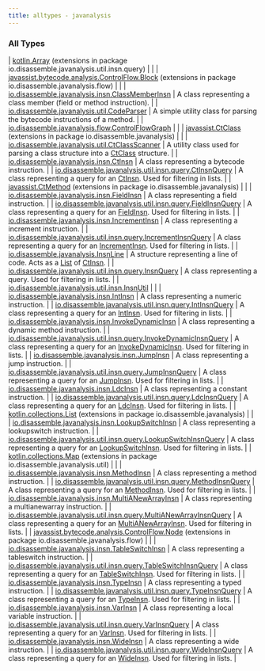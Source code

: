 ```yaml
---
title: alltypes - javanalysis
---
```


### All Types

| [kotlin.Array](../io.disassemble.javanalysis.util.insn.query/kotlin.-array/index.html) (extensions in package io.disassemble.javanalysis.util.insn.query) |  |
| [javassist.bytecode.analysis.ControlFlow.Block](../io.disassemble.javanalysis.flow/javassist.bytecode.analysis.-control-flow.-block/index.html) (extensions in package io.disassemble.javanalysis.flow) |  |
| [io.disassemble.javanalysis.insn.ClassMemberInsn](../io.disassemble.javanalysis.insn/-class-member-insn/index.html) | A class representing a class member (field or method instruction). |
| [io.disassemble.javanalysis.util.CodeParser](../io.disassemble.javanalysis.util/-code-parser/index.html) | A simple utility class for parsing the bytecode instructions of a method. |
| [io.disassemble.javanalysis.flow.ControlFlowGraph](../io.disassemble.javanalysis.flow/-control-flow-graph/index.html) |  |
| [javassist.CtClass](../io.disassemble.javanalysis/javassist.-ct-class/index.html) (extensions in package io.disassemble.javanalysis) |  |
| [io.disassemble.javanalysis.util.CtClassScanner](../io.disassemble.javanalysis.util/-ct-class-scanner/index.html) | A utility class used for parsing a class structure into a [CtClass](#) structure. |
| [io.disassemble.javanalysis.insn.CtInsn](../io.disassemble.javanalysis.insn/-ct-insn/index.html) | A class representing a bytecode instruction. |
| [io.disassemble.javanalysis.util.insn.query.CtInsnQuery](../io.disassemble.javanalysis.util.insn.query/-ct-insn-query/index.html) | A class representing a query for an [CtInsn](../io.disassemble.javanalysis.insn/-ct-insn/index.html). Used for filtering in lists. |
| [javassist.CtMethod](../io.disassemble.javanalysis/javassist.-ct-method/index.html) (extensions in package io.disassemble.javanalysis) |  |
| [io.disassemble.javanalysis.insn.FieldInsn](../io.disassemble.javanalysis.insn/-field-insn/index.html) | A class representing a field instruction. |
| [io.disassemble.javanalysis.util.insn.query.FieldInsnQuery](../io.disassemble.javanalysis.util.insn.query/-field-insn-query/index.html) | A class representing a query for an [FieldInsn](../io.disassemble.javanalysis.insn/-field-insn/index.html). Used for filtering in lists. |
| [io.disassemble.javanalysis.insn.IncrementInsn](../io.disassemble.javanalysis.insn/-increment-insn/index.html) | A class representing a increment instruction. |
| [io.disassemble.javanalysis.util.insn.query.IncrementInsnQuery](../io.disassemble.javanalysis.util.insn.query/-increment-insn-query/index.html) | A class representing a query for an [IncrementInsn](../io.disassemble.javanalysis.insn/-increment-insn/index.html). Used for filtering in lists. |
| [io.disassemble.javanalysis.InsnLine](../io.disassemble.javanalysis/-insn-line/index.html) | A structure representing a line of code. Acts as a [List](https://kotlinlang.org/api/latest/jvm/stdlib/kotlin.collections/-list/index.html) of [CtInsn](../io.disassemble.javanalysis.insn/-ct-insn/index.html). |
| [io.disassemble.javanalysis.util.insn.query.InsnQuery](../io.disassemble.javanalysis.util.insn.query/-insn-query/index.html) | A class representing a query. Used for filtering in lists. |
| [io.disassemble.javanalysis.util.insn.InsnUtil](../io.disassemble.javanalysis.util.insn/-insn-util/index.html) |  |
| [io.disassemble.javanalysis.insn.IntInsn](../io.disassemble.javanalysis.insn/-int-insn/index.html) | A class representing a numeric instruction. |
| [io.disassemble.javanalysis.util.insn.query.IntInsnQuery](../io.disassemble.javanalysis.util.insn.query/-int-insn-query/index.html) | A class representing a query for an [IntInsn](../io.disassemble.javanalysis.insn/-int-insn/index.html). Used for filtering in lists. |
| [io.disassemble.javanalysis.insn.InvokeDynamicInsn](../io.disassemble.javanalysis.insn/-invoke-dynamic-insn/index.html) | A class representing a dynamic method instruction. |
| [io.disassemble.javanalysis.util.insn.query.InvokeDynamicInsnQuery](../io.disassemble.javanalysis.util.insn.query/-invoke-dynamic-insn-query/index.html) | A class representing a query for an [InvokeDynamicInsn](../io.disassemble.javanalysis.insn/-invoke-dynamic-insn/index.html). Used for filtering in lists. |
| [io.disassemble.javanalysis.insn.JumpInsn](../io.disassemble.javanalysis.insn/-jump-insn/index.html) | A class representing a jump instruction. |
| [io.disassemble.javanalysis.util.insn.query.JumpInsnQuery](../io.disassemble.javanalysis.util.insn.query/-jump-insn-query/index.html) | A class representing a query for an [JumpInsn](../io.disassemble.javanalysis.insn/-jump-insn/index.html). Used for filtering in lists. |
| [io.disassemble.javanalysis.insn.LdcInsn](../io.disassemble.javanalysis.insn/-ldc-insn/index.html) | A class representing a constant instruction. |
| [io.disassemble.javanalysis.util.insn.query.LdcInsnQuery](../io.disassemble.javanalysis.util.insn.query/-ldc-insn-query/index.html) | A class representing a query for an [LdcInsn](../io.disassemble.javanalysis.insn/-ldc-insn/index.html). Used for filtering in lists. |
| [kotlin.collections.List](../io.disassemble.javanalysis/kotlin.collections.-list/index.html) (extensions in package io.disassemble.javanalysis) |  |
| [io.disassemble.javanalysis.insn.LookupSwitchInsn](../io.disassemble.javanalysis.insn/-lookup-switch-insn/index.html) | A class representing a lookupswitch instruction. |
| [io.disassemble.javanalysis.util.insn.query.LookupSwitchInsnQuery](../io.disassemble.javanalysis.util.insn.query/-lookup-switch-insn-query/index.html) | A class representing a query for an [LookupSwitchInsn](../io.disassemble.javanalysis.insn/-lookup-switch-insn/index.html). Used for filtering in lists. |
| [kotlin.collections.Map](../io.disassemble.javanalysis.util/kotlin.collections.-map/index.html) (extensions in package io.disassemble.javanalysis.util) |  |
| [io.disassemble.javanalysis.insn.MethodInsn](../io.disassemble.javanalysis.insn/-method-insn/index.html) | A class representing a method instruction. |
| [io.disassemble.javanalysis.util.insn.query.MethodInsnQuery](../io.disassemble.javanalysis.util.insn.query/-method-insn-query/index.html) | A class representing a query for an [MethodInsn](../io.disassemble.javanalysis.insn/-method-insn/index.html). Used for filtering in lists. |
| [io.disassemble.javanalysis.insn.MultiANewArrayInsn](../io.disassemble.javanalysis.insn/-multi-a-new-array-insn/index.html) | A class representing a multianewarray instruction. |
| [io.disassemble.javanalysis.util.insn.query.MultiANewArrayInsnQuery](../io.disassemble.javanalysis.util.insn.query/-multi-a-new-array-insn-query/index.html) | A class representing a query for an [MultiANewArrayInsn](../io.disassemble.javanalysis.insn/-multi-a-new-array-insn/index.html). Used for filtering in lists. |
| [javassist.bytecode.analysis.ControlFlow.Node](../io.disassemble.javanalysis.flow/javassist.bytecode.analysis.-control-flow.-node/index.html) (extensions in package io.disassemble.javanalysis.flow) |  |
| [io.disassemble.javanalysis.insn.TableSwitchInsn](../io.disassemble.javanalysis.insn/-table-switch-insn/index.html) | A class representing a tableswitch instruction. |
| [io.disassemble.javanalysis.util.insn.query.TableSwitchInsnQuery](../io.disassemble.javanalysis.util.insn.query/-table-switch-insn-query/index.html) | A class representing a query for an [TableSwitchInsn](../io.disassemble.javanalysis.insn/-table-switch-insn/index.html). Used for filtering in lists. |
| [io.disassemble.javanalysis.insn.TypeInsn](../io.disassemble.javanalysis.insn/-type-insn/index.html) | A class representing a typed instruction. |
| [io.disassemble.javanalysis.util.insn.query.TypeInsnQuery](../io.disassemble.javanalysis.util.insn.query/-type-insn-query/index.html) | A class representing a query for an [TypeInsn](../io.disassemble.javanalysis.insn/-type-insn/index.html). Used for filtering in lists. |
| [io.disassemble.javanalysis.insn.VarInsn](../io.disassemble.javanalysis.insn/-var-insn/index.html) | A class representing a local variable instruction. |
| [io.disassemble.javanalysis.util.insn.query.VarInsnQuery](../io.disassemble.javanalysis.util.insn.query/-var-insn-query/index.html) | A class representing a query for an [VarInsn](../io.disassemble.javanalysis.insn/-var-insn/index.html). Used for filtering in lists. |
| [io.disassemble.javanalysis.insn.WideInsn](../io.disassemble.javanalysis.insn/-wide-insn/index.html) | A class representing a wide instruction. |
| [io.disassemble.javanalysis.util.insn.query.WideInsnQuery](../io.disassemble.javanalysis.util.insn.query/-wide-insn-query/index.html) | A class representing a query for an [WideInsn](../io.disassemble.javanalysis.insn/-wide-insn/index.html). Used for filtering in lists. |

